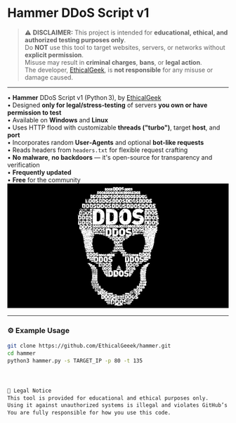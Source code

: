 # Hammer DDoS Script v1

> ⚠️ **DISCLAIMER:** This project is intended for **educational, ethical, and authorized testing purposes only**.  
> Do **NOT** use this tool to target websites, servers, or networks without **explicit permission**.  
> Misuse may result in **criminal charges**, **bans**, or **legal action**.  
> The developer, [EthicalGeek](https://github.com/EthicalGeeek), is **not responsible** for any misuse or damage caused.

---

• **Hammer** DDoS Script v1 (Python 3), by [EthicalGeek](https://github.com/EthicalGeeek)  
• Designed **only for legal/stress‑testing** of servers **you own or have permission to test**  
• Available on **Windows** and **Linux**  
• Uses HTTP flood with customizable **threads ("turbo")**, target **host**, and **port**  
• Incorporates random **User‑Agents** and optional **bot-like requests**  
• Reads headers from `headers.txt` for flexible request crafting  
• **No malware**, **no backdoors** — it's open-source for transparency and verification  
• **Frequently updated**  
• **Free** for the community
![Image Alt](https://github.com/EthicalGeeek/Hammer-ddos/blob/73121cec25a2864d508172f404e9ac4f530d44c4/sake-black-death-smile-wallpaper-preview.jpg)

---

### ⚙️ Example Usage

```bash
git clone https://github.com/EthicalGeeek/hammer.git
cd hammer
python3 hammer.py -s TARGET_IP -p 80 -t 135



📄 Legal Notice
This tool is provided for educational and ethical purposes only.
Using it against unauthorized systems is illegal and violates GitHub’s Terms of Service.
You are fully responsible for how you use this code.

